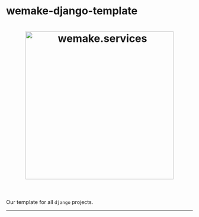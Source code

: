 # wemake-django-template

<h1 align="center">
    <img width="400" src="http://wemake.services/assets/images/wemake-services-logo.png" alt="wemake.services">
    <br>
    <br>
</h1>


Our template for all `django` projects.

---
